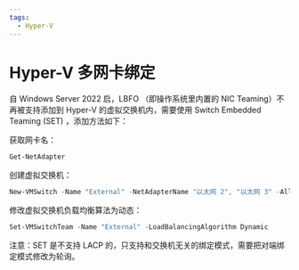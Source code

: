 ```yaml
---
tags:
  - Hyper-V
---
```


# Hyper-V 多网卡绑定

自 Windows Server 2022 启，LBFO （即操作系统里内置的 NIC Teaming）不再被支持添加到 Hyper-V 的虚拟交换机内，需要使用 Switch Embedded Teaming (SET) ，添加方法如下：

获取网卡名：

```powershell
Get-NetAdapter
```

创建虚拟交换机：

```powershell
New-VMSwitch -Name "External" -NetAdapterName "以太网 2", "以太网 3" -AllowManagementOS $false
```

修改虚拟交换机负载均衡算法为动态：

```powershell
Set-VMSwitchTeam -Name "External" -LoadBalancingAlgorithm Dynamic
```

注意：SET 是不支持 LACP 的，只支持和交换机无关的绑定模式，需要把对端绑定模式修改为轮询。
